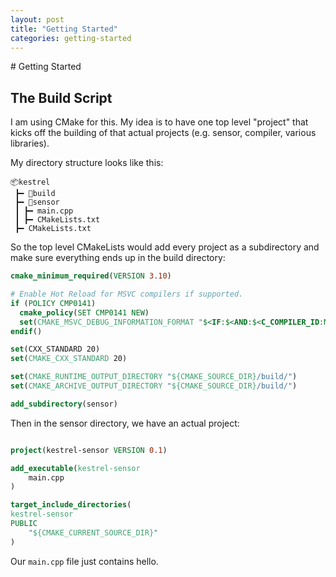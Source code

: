 ```yaml
---
layout: post
title: "Getting Started"
categories: getting-started
---
```

<link rel="stylesheet" href="{{ "/assets/css/styles.css" | relative_url }}">
# Getting Started

## The Build Script

I am using CMake for this. My idea is to have one top level "project" that kicks off the building of that actual projects (e.g. sensor, compiler, various libraries).

My directory structure looks like this:
```
📦kestrel
 ┣━ 📂build
 ┣━ 📂sensor
 ┃ ┣━ main.cpp
 ┃ ┣━ CMakeLists.txt
 ┣━ CMakeLists.txt
```
So the top level CMakeLists would add every project as a subdirectory and make sure everything ends up in the build directory:

```cmake
cmake_minimum_required(VERSION 3.10)

# Enable Hot Reload for MSVC compilers if supported.
if (POLICY CMP0141)
  cmake_policy(SET CMP0141 NEW)
  set(CMAKE_MSVC_DEBUG_INFORMATION_FORMAT "$<IF:$<AND:$<C_COMPILER_ID:MSVC>,$<CXX_COMPILER_ID:MSVC>>,$<$<CONFIG:Debug,RelWithDebInfo>:EditAndContinue>,$<$<CONFIG:Debug,RelWithDebInfo>:ProgramDatabase>>")
endif()

set(CXX_STANDARD 20)
set(CMAKE_CXX_STANDARD 20)

set(CMAKE_RUNTIME_OUTPUT_DIRECTORY "${CMAKE_SOURCE_DIR}/build/")
set(CMAKE_ARCHIVE_OUTPUT_DIRECTORY "${CMAKE_SOURCE_DIR}/build/")

add_subdirectory(sensor)

```

Then in the sensor directory, we have an actual project:
```cmake

project(kestrel-sensor VERSION 0.1)

add_executable(kestrel-sensor 
    main.cpp
)

target_include_directories(
kestrel-sensor 
PUBLIC
    "${CMAKE_CURRENT_SOURCE_DIR}"
)

```

Our `main.cpp` file just contains hello.




